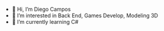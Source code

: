 - 👋 Hi, I’m Diego Campos
- 👀 I’m interested in Back End, Games Develop, Modeling 3D
- 🌱 I’m currently learning C#

